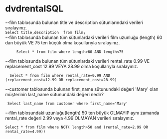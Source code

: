 # dvdrentalSQL
--film tablosunda bulunan title ve description sütunlarındaki verileri sıralayınız.  
    ```
    Select title,description  from film;  
    ```  
--film tablosunda bulunan tüm sütunlardaki verileri film uzunluğu (length) 60 dan büyük VE 75 ten küçük olma koşullarıyla sıralayınız.  
```
     Select * from film where length>60 AND length<75  
  ``` 
--film tablosunda bulunan tüm sütunlardaki verileri rental_rate 0.99 VE replacement_cost 12.99 VEYA 28.99 olma koşullarıyla sıralayınız.  
```
  Select * from film where rental_rate=0.99 AND (replacement_cost=12.99 OR replacement_cost=28.99)  
  ```  
--customer tablosunda bulunan first_name sütunundaki değeri 'Mary' olan müşterinin last_name sütunundaki değeri nedir?  
```
 Select last_name from customer where first_name='Mary'  
 ```  
--film tablosundaki uzunluğu(length) 50 ten büyük OLMAYIP aynı zamanda rental_rate değeri 2.99 veya 4.99 OLMAYAN verileri sıralayınız.  
```
Select * from film where NOT( length>50 and (rental_rate=2.99 OR rental_rate=4.99))
```
